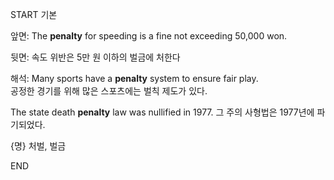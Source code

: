 START
기본

앞면:
The **penalty** for speeding is a fine not exceeding 50,000 won. 

뒷면:
속도 위반은 5만 원 이하의 벌금에 처한다

해석:
Many sports have a **penalty** system to ensure fair play.  
공정한 경기를 위해 많은 스포츠에는 벌칙 제도가 있다.

The state death **penalty** law was nullified in 1977. 
그 주의 사형법은 1977년에 파기되었다.

{명} 처벌, 벌금
<!--ID: 1743039839772-->
END
